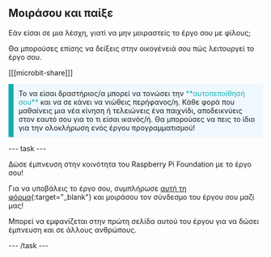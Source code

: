 ## Μοιράσου και παίξε

Εάν είσαι σε μια λέσχη, γιατί να μην μοιραστείς το έργο σου με φίλους;

Θα μπορούσες επίσης να δείξεις στην οικογένειά σου πώς λειτουργεί το έργο σου.

[[[microbit-share]]]

<p style="border-left: solid; border-width:10px; border-color: #0faeb0; background-color: aliceblue; padding: 10px;">
  Το να είσαι δραστήριος/α μπορεί να τονώσει την <span style="color: #0faeb0">**αυτοπεποίθησή σου**</span> και να σε κάνει να νιώθεις περήφανος/η. Κάθε φορά που μαθαίνεις μια νέα κίνηση ή τελειώνεις ένα παιχνίδι, αποδεικνύεις στον εαυτό σου για το τι είσαι ικανός/ή. Θα μπορούσες να πεις το ίδιο για την ολοκλήρωση ενός έργου προγραμματισμού!
</p>

--- task ---

Δώσε έμπνευση στην κοινότητα του Raspberry Pi Foundation με το έργο σου!

Για να υποβάλεις το έργο σου, συμπλήρωσε [αυτή τη φόρμα](https://form.raspberrypi.org/f/community-project-submissions){:target="_blank"} και μοιράσου τον σύνδεσμο του έργου σου μαζί μας!

Μπορεί να εμφανίζεται στην πρώτη σελίδα αυτού του έργου για να δώσει έμπνευση και σε άλλους ανθρώπους.

--- /task ---
